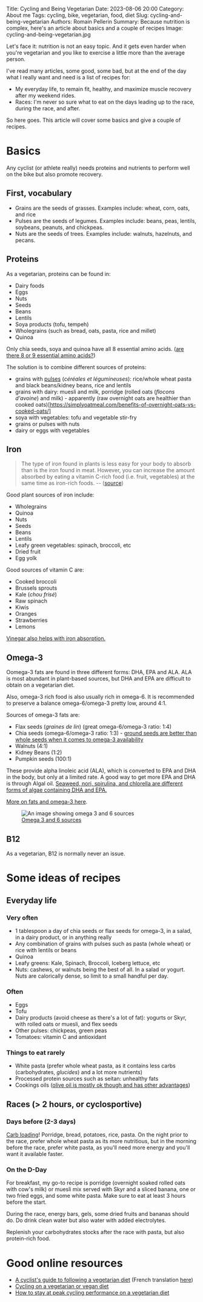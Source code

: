 Title: Cycling and Being Vegetarian
Date: 2023-08-06 20:00
Category: About me
Tags: cycling, bike, vegetarian, food, diet
Slug: cycling-and-being-vegetarian
Authors: Romain Pellerin
Summary: Because nutrition is complex, here's an article about basics and a couple of recipes
Image: cycling-and-being-vegetarian.jpg

Let's face it: nutrition is not an easy topic. And it gets even harder when you're vegetarian and you like to exercise a little more than the average person.

I've read many articles, some good, some bad, but at the end of the day what I really want and need is a list of recipes for:

- My everyday life, to remain fit, healthy, and maximize muscle recovery after my weekend rides.
- Races: I'm never so sure what to eat on the days leading up to the race, during the race, and after.

So here goes. This article will cover some basics and give a couple of recipes.

# Basics

Any cyclist (or athlete really) needs proteins and nutrients to perform well on the bike but also promote recovery.

## First, vocabulary

- Grains are the seeds of grasses. Examples include: wheat, corn, oats, and rice
- Pulses are the seeds of legumes. Examples include: beans, peas, lentils, soybeans, peanuts, and chickpeas.
- Nuts are the seeds of trees. Examples include: walnuts, hazelnuts, and pecans.

## Proteins

As a vegetarian, proteins can be found in:

- Dairy foods
- Eggs
- Nuts
- Seeds
- Beans
- Lentils
- Soya products (tofu, tempeh)
- Wholegrains (such as bread, oats, pasta, rice and millet)
- Quinoa

Only chia seeds, soya and quinoa have all 8 essential amino acids. ([are there 8 or 9 essential amino acids?](https://www.chemicalforums.com/index.php?topic=83121.0))

The solution is to combine different sources of proteins:

- grains with [pulses](https://pulses.org/what-are-pulses/visual-guide-to-pulses) (_céréales et légumineuses_): rice/whole wheat pasta and black beans/kidney beans, rice and lentils
- grains with dairy: muesli and milk, porridge (rolled oats (_flocons d'avoine_) and milk) - apparently (raw overnight oats are healthier than cooked oats)[https://simplyoatmeal.com/benefits-of-overnight-oats-vs-cooked-oats/]
- soya with vegetables: tofu and vegetable stir-fry
- grains or pulses with nuts
- dairy or eggs with vegetables

## Iron

> The type of iron found in plants is less easy for your body to absorb than is the iron found in meat. However, you can increase the amount absorbed by eating a vitamin C-rich food (i.e. fruit, vegetables) at the same time as iron-rich foods. -- ([source](https://www.cyclingweekly.com/fitness/nutrition/cyclists-guide-following-vegetarian-diet-302982))

Good plant sources of iron include:

- Wholegrains
- Quinoa
- Nuts
- Seeds
- Beans
- Lentils
- Leafy green vegetables: spinach, broccoli, etc
- Dried fruit
- Egg yolk

Good sources of vitamin C are:

- Cooked broccoli
- Brussels sprouts
- Kale (_chou frisé_)
- Raw spinach
- Kiwis
- Oranges
- Strawberries
- Lemons

[Vinegar also helps with iron absorption.](https://und.edu/student-life/dining/_files/docs/fact-sheets/iron.pdf)

## Omega-3

Oomega-3 fats are found in three different forms: DHA, EPA and ALA. ALA is most abundant in plant-based sources, but DHA and EPA are difficult to obtain on a vegetarian diet.

Also, omega-3 rich food is also usually rich in omega-6. It is recommended to preserve a balance omega-6/omega-3 pretty low, around 4:1.

Sources of omega-3 fats are:

- Flax seeds (_graines de lin_) (great omega-6/omega-3 ratio: 1:4)
- Chia seeds (omega-6/omega-3 ratio: 1:3) - [ground seeds are better than whole seeds when it comes to omega-3 availability](https://www.medichecks.com/blogs/news/omega-6-3-experiment-part-2-the-results)
- Walnuts (4:1)
- Kidney Beans (1:2)
- Pumpkin seeds (100:1)

These provide alpha linoleic acid (ALA), which is converted to EPA and DHA in the body, but only at a limited rate. A good way to get more EPA and DHA is through Algal oil. [Seaweed, nori, spirulina, and chlorella are different forms of algae containing DHA and EPA.](https://www.medicalnewstoday.com/articles/323144#fish-and-seafood-sources)

[More on fats and omega-3 here](https://www.vegansociety.com/resources/nutrition-and-health/nutrients/omega-3-and-omega-6-fats).

<figure class="center">
<img src="{static}/images/omega-3-omega-6.webp" alt="An image showing omega 3 and 6 sources" />
<figcaption><a href="https://www.medichecks.com/blogs/news/omega-6-3-experiment-part-1">Omega 3 and 6 sources</a></figcaption>
</figure>

## B12

As a vegetarian, B12 is normally never an issue.

# Some ideas of recipes

## Everyday life

### Very often

- 1 tablespoon a day of chia seeds or flax seeds for omega-3, in a salad, in a dairy product, or in anything really
- Any combination of grains with pulses such as pasta (whole wheat) or rice with lentils or beans
- Quinoa
- Leafy greens: Kale, Spinach, Broccoli, Iceberg lettuce, etc
- Nuts: cashews, or walnuts being the best of all. In a salad or yogurt. Nuts are calorically dense, so limit to a small handful per day.

### Often

- Eggs
- Tofu
- Dairy products (avoid cheese as there's a lot of fat): yogurts or Skyr, with rolled oats or muesli, and flex seeds
- Other pulses: chickpeas, green peas
- Tomatoes: vitamin C and antioxidant

### Things to eat rarely

- White pasta (prefer whole wheat pasta, as it contains less carbs (carbohydrates, _glucides_) and a lot more nutrients)
- Processed protein sources such as seitan: unhealthy fats
- Cookings oils ([olive oil is mostly ok though and has other advantages](https://www.healthline.com/nutrition/optimize-omega-6-omega-3-ratio))

## Races (> 2 hours, or cyclosportive)

### Days before (2-3 days)

[Carb loading](https://www.cyclingweekly.com/fitness/nutrition/do-cyclists-really-need-to-carb-load-before-a-big-ride-284707)! Porridge, bread, potatoes, rice, pasta. On the night prior to the race, prefer whole wheat pasta as its more nutritious, but in the morning before the race, prefer white pasta, as you'll need more energy and you'll want it available faster.

### On the D-Day

For breakfast, my go-to recipe is porridge (overnight soaked rolled oats with cow's milk) or muesli mix served with Skyr and a sliced banana, one or two fried eggs, and some white pasta. Make sure to eat at least 3 hours before the start.

During the race, energy bars, gels, some dried fruits and bananas should do. Do drink clean water but also water with added electrolytes.

Replenish your carbohydrates stocks after the race with pasta, but also protein-rich food.

# Good online resources

- [A cyclist's guide to following a vegetarian diet](https://www.cyclingweekly.com/fitness/nutrition/cyclists-guide-following-vegetarian-diet-302982) (French translation [here](https://www.velo101.com/entrainements/nutrition/suivre-un-regime-vegetarien-ou-vegetalien-en-etant-cycliste-le-guide-complet/))
- [Cycling on a vegetarian or vegan diet](https://www.britishcycling.org.uk/knowledge/nutrition/get-started/article/izn20150310-Intermediate-Cycling-on-a-vegetarian-or-vegan-diet-0)
- [How to stay at peak cycling performance on a vegetarian diet](https://www.bikeradar.com/advice/nutrition/how-to-stay-at-peak-cycling-performance-on-a-vegetarian-diet/)
